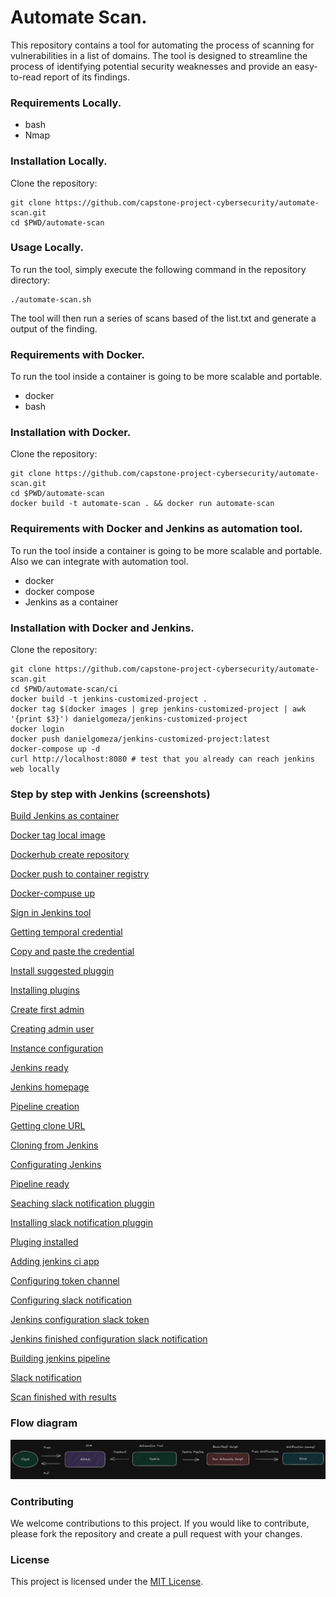 # Automate Scan.
This repository contains a tool for automating the process of scanning for vulnerabilities in a list of domains. The tool is designed to streamline the process of identifying potential security weaknesses and provide an easy-to-read report of its findings.

### Requirements Locally.
* bash
* Nmap

### Installation Locally.
Clone the repository:
```
git clone https://github.com/capstone-project-cybersecurity/automate-scan.git
cd $PWD/automate-scan
```

### Usage Locally.
To run the tool, simply execute the following command in the repository directory:
```
./automate-scan.sh
```

The tool will then run a series of scans based of the list.txt and generate a output of the finding.

### Requirements with Docker.
To run the tool inside a container is going to be more scalable and portable.
* docker
* bash

### Installation with Docker.
Clone the repository:
```
git clone https://github.com/capstone-project-cybersecurity/automate-scan.git
cd $PWD/automate-scan
docker build -t automate-scan . && docker run automate-scan
```

### Requirements with Docker and Jenkins as automation tool.
To run the tool inside a container is going to be more scalable and portable. Also we can integrate with automation tool.
* docker
* docker compose
* Jenkins as a container

### Installation with Docker and Jenkins.
Clone the repository:
```
git clone https://github.com/capstone-project-cybersecurity/automate-scan.git
cd $PWD/automate-scan/ci
docker build -t jenkins-customized-project .
docker tag $(docker images | grep jenkins-customized-project | awk '{print $3}') danielgomeza/jenkins-customized-project
docker login
docker push danielgomeza/jenkins-customized-project:latest
docker-compose up -d
curl http://localhost:8080 # test that you already can reach jenkins web locally
```

### Step by step with Jenkins (screenshots)

[Build Jenkins as container](./img/docker-build-jenkins.jpg)

[Docker tag local image](./img/docker-tag-local-image.jpg)

[Dockerhub create repository](./img/dockerhub-repository.jpg)

[Docker push to container registry](./img/docker-push-to-container-registry.jpg)

[Docker-compuse up](./img/docker-compose-up.jpg)

[Sign in Jenkins tool](./img/sigin-in-jenkins.jpg)

[Getting temporal credential](./img/temporal-credential-jenkins.jpg)

[Copy and paste the credential](./img/paste-cred-to-jenkins-web.jpg)

[Install suggested pluggin](./img/install-suggested-plugins.jpg)

[Installing plugins](./img/installing-plugins.jpg)

[Create first admin](./img/create-first-admin.jpg)

[Creating admin user](./img/fields-create-first-admin-user.jpg)

[Instance configuration](./img/instance-config.jpg)

[Jenkins ready](./img/jenkins-ready.jpg)

[Jenkins homepage](./img/welcome-jenkins.jpg)

[Pipeline creation](./img/create-new-multibranch-pipeline.jpg)

[Getting clone URL](./img/clone-from-SCM.jpg)

[Cloning from Jenkins](./img/clone-from-scm-from-jenkins.jpg)

[Configurating Jenkins](./img/input-jenkins-location.jpg)

[Pipeline ready](./img/pipeline-scaning.jpg)

[Seaching slack notification pluggin](./img/install-pluggin-slack-notification.jpg)

[Installing slack notification pluggin](./img/install-pluggin.jpg)

[Pluging installed](./img/pluging-installed.jpg)

[Adding jenkins ci app](./img/add-jenkins-ci-app-in-slack.jpg)

[Configuring token channel](./img/config-token-channel.jpg)

[Configuring slack notification](./img/config-slack-notification-in-slack.jpg)

[Jenkins configuration slack token](./img/jenkins-config-slack-token.jpg)

[Jenkins finished configuration slack notification](./img/config-slack-jenkins.jpg)

[Building jenkins pipeline](./img/building-jenkins.jpg)

[Slack notification](./img/results-in-slack.jpg)

[Scan finished with results](./img/scan-finished.jpg)


### Flow diagram

![Flow diagram](./img/diagram-flow.jpg)

### Contributing
We welcome contributions to this project. If you would like to contribute, please fork the repository and create a pull request with your changes.

### License
This project is licensed under the [MIT License](https://opensource.org/licenses/MIT).